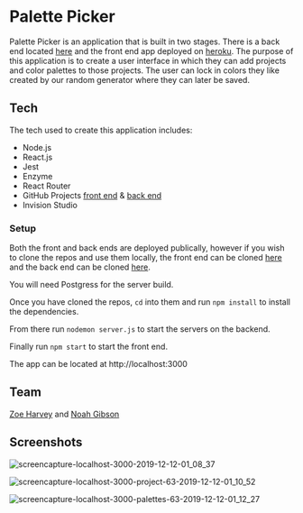 # Palette Picker

Palette Picker is an application that is built in two stages. There is a back end located [here](https://github.com/N-Gibson/back-end-palette-picker) and the front end app deployed on [heroku](https://pp-fe.herokuapp.com/). The purpose of this application is to create a user interface in which they can add projects and color palettes to those projects. The user can lock in colors they like created by our random generator where they can later be saved. 

## Tech

The tech used to create this application includes:
  - Node.js
  - React.js
  - Jest
  - Enzyme
  - React Router
  - GitHub Projects [front end](https://github.com/N-Gibson/front-end-palette-picker/projects/1) & [back end](https://github.com/N-Gibson/back-end-palette-picker/projects/1)
  - Invision Studio
  
### Setup
  
Both the front and back ends are deployed publically, however if you wish to clone the repos and use them locally, the front end can be cloned [here](https://github.com/N-Gibson/front-end-palette-picker) and the back end can be cloned [here](https://github.com/N-Gibson/back-end-palette-picker).
  
You will need Postgress for the server build.

Once you have cloned the repos, `cd` into them and run `npm install` to install the dependencies.

From there run `nodemon server.js` to start the servers on the backend.

Finally run `npm start` to start the front end. 

The app can be located at http://localhost:3000

## Team 

[Zoe Harvey](https://github.com/ZoeKHarvey) and [Noah Gibson](https://github.com/N-Gibson)

## Screenshots
  
![screencapture-localhost-3000-2019-12-12-01_08_37](https://user-images.githubusercontent.com/49107377/70694099-0befaa80-1c7c-11ea-96bd-d6d60e90f1aa.png)

![screencapture-localhost-3000-project-63-2019-12-12-01_10_52](https://user-images.githubusercontent.com/49107377/70694315-8caea680-1c7c-11ea-93e1-e6dd82c977c6.png)

![screencapture-localhost-3000-palettes-63-2019-12-12-01_12_27](https://user-images.githubusercontent.com/49107377/70694318-8fa99700-1c7c-11ea-88cb-0df694b6287e.png)


